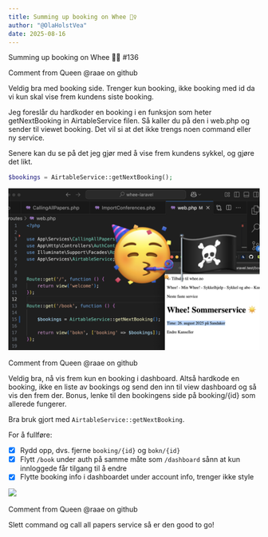 ```yaml
---
title: Summing up booking on Whee 🚴‍♀️ 
author: "@OlaHolstVea"
date: 2025-08-16
---
```



Summing up booking on Whee 🚴‍♀️ #136


Comment from Queen @raae on github


Veldig bra med booking side. Trenger kun booking, ikke booking med id da vi kun skal vise frem kundens siste booking.

Jeg foreslår du hardkoder en booking i en funksjon som heter getNextBooking in AirtableService filen. Så kaller du på den i web.php og sender til viewet booking. Det vil si at det ikke trengs noen command eller ny service.

Senere kan du se på det jeg gjør med å vise frem kundens sykkel, og gjøre det likt.


```php
$bookings = AirtableService::getNextBooking();
```

![](bike-wheel-2025-aug-13-issue-2-getNextBooking.png)


Comment from Queen @raae on github

Veldig bra, nå vis frem kun en booking i dashboard. Altså hardkode en booking, ikke en liste av bookings og send den inn til view dashboard og så vis den frem der. Bonus, lenke til den bookingens side på booking/{id} som allerede fungerer.

Bra bruk gjort med  `AirtableService::getNextBooking`. 

For å fullføre:
- [x] Rydd opp, dvs. fjerne `booking/{id}` og `bokn/{id}`
- [x] Flytt `/book` under auth på samme måte som `/dashboard` sånn at kun innloggede får tilgang til å endre
- [x] Flytte booking info i dashboardet under account info, trenger ikke style

![](https://github.com/user-attachments/assets/e31fef33-49e6-4d0d-ba38-543438af1680)


Comment from Queen @raae on github

Slett command og call all papers service så er den good to go!